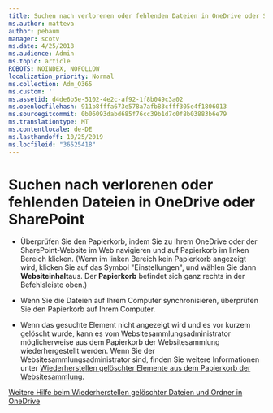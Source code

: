 ```yaml
---
title: Suchen nach verlorenen oder fehlenden Dateien in OneDrive oder SharePoint
ms.author: matteva
author: pebaum
manager: scotv
ms.date: 4/25/2018
ms.audience: Admin
ms.topic: article
ROBOTS: NOINDEX, NOFOLLOW
localization_priority: Normal
ms.collection: Adm_O365
ms.custom: ''
ms.assetid: d4de6b5e-5102-4e2c-af92-1f8b049c3a02
ms.openlocfilehash: 911b8fffa673e578a7afb83cfff305e4f1806013
ms.sourcegitcommit: 0b06093dabd685f76cc39b1d7c0f8b03883b6e79
ms.translationtype: MT
ms.contentlocale: de-DE
ms.lasthandoff: 10/25/2019
ms.locfileid: "36525418"
---
```

# <a name="find-lost-or-missing-files-in-onedrive-or-sharepoint"></a>Suchen nach verlorenen oder fehlenden Dateien in OneDrive oder SharePoint

- Überprüfen Sie den Papierkorb, indem Sie zu Ihrem OneDrive oder der SharePoint-Website im Web navigieren und auf Papierkorb im linken Bereich klicken. (Wenn im linken Bereich kein Papierkorb angezeigt wird, klicken Sie auf das Symbol "Einstellungen", und wählen Sie dann **Websiteinhalt**aus. Der **Papierkorb** befindet sich ganz rechts in der Befehlsleiste oben.) 
    
- Wenn Sie die Dateien auf Ihrem Computer synchronisieren, überprüfen Sie den Papierkorb auf Ihrem Computer. 
    
- Wenn das gesuchte Element nicht angezeigt wird und es vor kurzem gelöscht wurde, kann es vom Websitesammlungsadministrator möglicherweise aus dem Papierkorb der Websitesammlung wiederhergestellt werden. Wenn Sie der Websitesammlungsadministrator sind, finden Sie weitere Informationen unter [Wiederherstellen gelöschter Elemente aus dem Papierkorb der Websitesammlung](https://go.microsoft.com/fwlink/?linkid=866439).
    
[Weitere Hilfe beim Wiederherstellen gelöschter Dateien und Ordner in OneDrive](https://go.microsoft.com/fwlink/?linkid=872872)
  

